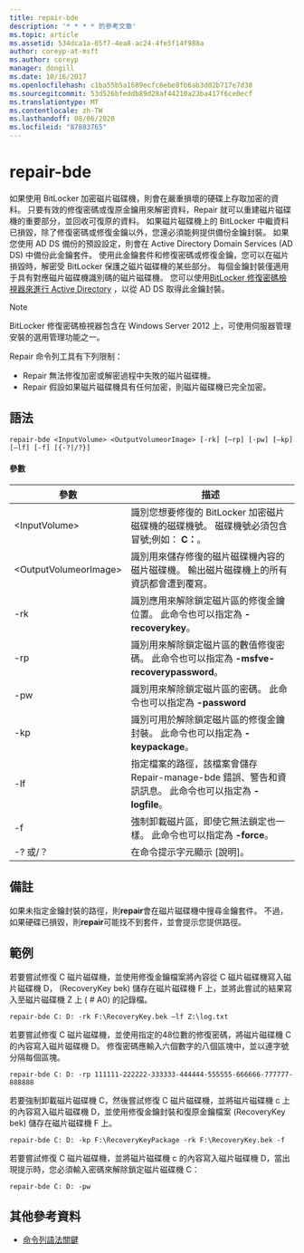 ```yaml
---
title: repair-bde
description: '* * * * 的參考文章'
ms.topic: article
ms.assetid: 534dca1a-05f7-4ea8-ac24-4fe5f14f988a
author: coreyp-at-msft
ms.author: coreyp
manager: dongill
ms.date: 10/16/2017
ms.openlocfilehash: c1ba55b5a1689ecfc6ebe8fb6ab3d02b717e7d38
ms.sourcegitcommit: 53d526bfeddb89d28af44210a23ba417f6ce0ecf
ms.translationtype: MT
ms.contentlocale: zh-TW
ms.lasthandoff: 08/06/2020
ms.locfileid: "87883765"
---
```

# <a name="repair-bde"></a>repair-bde



如果使用 BitLocker 加密磁片磁碟機，則會在嚴重損壞的硬碟上存取加密的資料。 只要有效的修復密碼或復原金鑰用來解密資料，Repair 就可以重建磁片磁碟機的重要部分，並回收可復原的資料。 如果磁片磁碟機上的 BitLocker 中繼資料已損毀，除了修復密碼或修復金鑰以外，您還必須能夠提供備份金鑰封裝。 如果您使用 AD DS 備份的預設設定，則會在 Active Directory Domain Services (AD DS) 中備份此金鑰套件。 使用此金鑰套件和修復密碼或修復金鑰，您可以在磁片損毀時，解密受 BitLocker 保護之磁片磁碟機的某些部分。 每個金鑰封裝僅適用于具有對應磁片磁碟機識別碼的磁片磁碟機。 您可以使用[BitLocker 修復密碼檢視器來進行 Active Directory](/previous-versions/windows/it-pro/windows-7/dd875531(v=ws.10)) ，以從 AD DS 取得此金鑰封裝。

> [!NOTE]
> BitLocker 修復密碼檢視器包含在 Windows Server 2012 上，可使用伺服器管理安裝的選用管理功能之一。

Repair 命令列工具有下列限制：
-   Repair 無法修復加密或解密過程中失敗的磁片磁碟機。
-   Repair 假設如果磁片磁碟機具有任何加密，則磁片磁碟機已完全加密。



## <a name="syntax"></a>語法

```
repair-bde <InputVolume> <OutputVolumeorImage> [-rk] [–rp] [-pw] [–kp] [–lf] [-f] [{-?|/?}]
```

#### <a name="parameters"></a>參數

|參數|描述|
|---------|-----------|
|\<InputVolume>|識別您想要修復的 BitLocker 加密磁片磁碟機的磁碟機號。 磁碟機號必須包含冒號;例如： **C：**。|
|\<OutputVolumeorImage>|識別用來儲存修復的磁片磁碟機內容的磁片磁碟機。 輸出磁片磁碟機上的所有資訊都會遭到覆寫。|
|-rk|識別應用來解除鎖定磁片區的修復金鑰位置。 此命令也可以指定為 **-recoverykey**。|
|-rp|識別用來解除鎖定磁片區的數值修復密碼。 此命令也可以指定為 **-msfve-recoverypassword**。|
|-pw|識別用來解除鎖定磁片區的密碼。 此命令也可以指定為 **-password**|
|-kp|識別可用於解除鎖定磁片區的修復金鑰封裝。 此命令也可以指定為 **-keypackage**。|
|-lf|指定檔案的路徑，該檔案會儲存 Repair-manage-bde 錯誤、警告和資訊訊息。 此命令也可以指定為 **-logfile**。|
|-f|強制卸載磁片區，即使它無法鎖定也一樣。 此命令也可以指定為 **-force**。|
|-? 或/？|在命令提示字元顯示 [說明]。|

## <a name="remarks"></a>備註

如果未指定金鑰封裝的路徑，則**repair**會在磁片磁碟機中搜尋金鑰套件。 不過，如果硬碟已損毀，則**repair**可能找不到套件，並會提示您提供路徑。

## <a name="examples"></a>範例

若要嘗試修復 C 磁片磁碟機，並使用修復金鑰檔案將內容從 C 磁片磁碟機寫入磁片磁碟機 D， (RecoveryKey bek) 儲存在磁片磁碟機 F 上，並將此嘗試的結果寫入至磁片磁碟機 Z 上 ( # A0) 的記錄檔。
```
repair-bde C: D: -rk F:\RecoveryKey.bek –lf Z:\log.txt
```
若要嘗試修復 C 磁片磁碟機，並使用指定的48位數的修復密碼，將磁片磁碟機 C 的內容寫入磁片磁碟機 D。 修復密碼應輸入六個數字的八個區塊中，並以連字號分隔每個區塊。
```
repair-bde C: D: -rp 111111-222222-333333-444444-555555-666666-777777-888888
```
若要強制卸載磁片磁碟機 C，然後嘗試修復 C 磁片磁碟機，並將磁片磁碟機 c 上的內容寫入磁片磁碟機 D，並使用修復金鑰封裝和復原金鑰檔案 (RecoveryKey bek) 儲存在磁片磁碟機 F 上。
```
repair-bde C: D: -kp F:\RecoveryKeyPackage -rk F:\RecoveryKey.bek -f
```
若要嘗試修復 C 磁片磁碟機，並將磁片磁碟機 c 的內容寫入磁片磁碟機 D，當出現提示時，您必須輸入密碼來解除鎖定磁片磁碟機 C：
```
repair-bde C: D: -pw
```

## <a name="additional-references"></a>其他參考資料

- [命令列語法關鍵](command-line-syntax-key.md)
